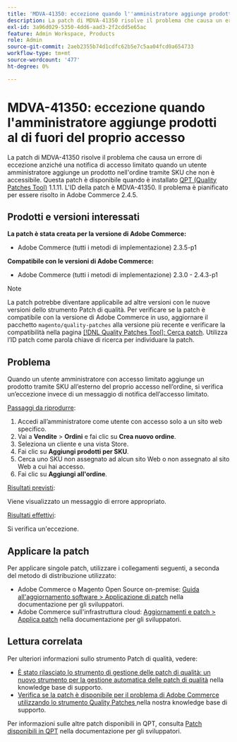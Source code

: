 ```yaml
---
title: 'MDVA-41350: eccezione quando l''amministratore aggiunge prodotti al di fuori del proprio accesso'
description: La patch di MDVA-41350 risolve il problema che causa un errore di eccezione anziché una notifica di accesso limitato quando un utente amministratore aggiunge un prodotto nell'ordine tramite SKU che non è accessibile. Questa patch è disponibile quando è installato [Quality Patches Tool (QPT)](/help/announcements/adobe-commerce-announcements/magento-quality-patches-released-new-tool-to-self-serve-quality-patches.md) 1.1.11. L'ID della patch è MDVA-41350. Il problema è pianificato per essere risolto in Adobe Commerce 2.4.5.
exl-id: 3a96d029-5350-4dd6-aad3-2f2cdd5e65ac
feature: Admin Workspace, Products
role: Admin
source-git-commit: 2aeb2355b74d1cdfc62b5e7c5aa04fcd0a654733
workflow-type: tm+mt
source-wordcount: '477'
ht-degree: 0%

---
```


# MDVA-41350: eccezione quando l&#39;amministratore aggiunge prodotti al di fuori del proprio accesso

La patch di MDVA-41350 risolve il problema che causa un errore di eccezione anziché una notifica di accesso limitato quando un utente amministratore aggiunge un prodotto nell&#39;ordine tramite SKU che non è accessibile. Questa patch è disponibile quando è installato [QPT (Quality Patches Tool)](/help/announcements/adobe-commerce-announcements/magento-quality-patches-released-new-tool-to-self-serve-quality-patches.md) 1.1.11. L&#39;ID della patch è MDVA-41350. Il problema è pianificato per essere risolto in Adobe Commerce 2.4.5.

## Prodotti e versioni interessati

**La patch è stata creata per la versione di Adobe Commerce:**

* Adobe Commerce (tutti i metodi di implementazione) 2.3.5-p1

**Compatibile con le versioni di Adobe Commerce:**

* Adobe Commerce (tutti i metodi di implementazione) 2.3.0 - 2.4.3-p1

>[!NOTE]
>
>La patch potrebbe diventare applicabile ad altre versioni con le nuove versioni dello strumento Patch di qualità. Per verificare se la patch è compatibile con la versione di Adobe Commerce in uso, aggiornare il pacchetto `magento/quality-patches` alla versione più recente e verificare la compatibilità nella pagina [[!DNL Quality Patches Tool]: Cerca patch](https://experienceleague.adobe.com/tools/commerce-quality-patches/index.html?lang=it). Utilizza l’ID patch come parola chiave di ricerca per individuare la patch.

## Problema

Quando un utente amministratore con accesso limitato aggiunge un prodotto tramite SKU all’esterno del proprio accesso nell’ordine, si verifica un’eccezione invece di un messaggio di notifica dell’accesso limitato.

<u>Passaggi da riprodurre</u>:

1. Accedi all’amministratore come utente con accesso solo a un sito web specifico.
1. Vai a **Vendite** > **Ordini** e fai clic su **Crea nuovo ordine**.
1. Seleziona un cliente e una vista Store.
1. Fai clic su **Aggiungi prodotti per SKU**.
1. Cerca uno SKU non assegnato ad alcun sito Web o non assegnato al sito Web a cui hai accesso.
1. Fai clic su **Aggiungi all&#39;ordine**.

<u>Risultati previsti</u>:

Viene visualizzato un messaggio di errore appropriato.

<u>Risultati effettivi</u>:

Si verifica un&#39;eccezione.

## Applicare la patch

Per applicare singole patch, utilizzare i collegamenti seguenti, a seconda del metodo di distribuzione utilizzato:

* Adobe Commerce o Magento Open Source on-premise: [Guida all&#39;aggiornamento software > Applicazione di patch](https://experienceleague.adobe.com/it/docs/commerce-operations/tools/quality-patches-tool/usage) nella documentazione per gli sviluppatori.
* Adobe Commerce sull&#39;infrastruttura cloud: [Aggiornamenti e patch > Applica patch](https://experienceleague.adobe.com/it/docs/commerce-cloud-service/user-guide/develop/upgrade/apply-patches) nella documentazione per gli sviluppatori.

## Lettura correlata

Per ulteriori informazioni sullo strumento Patch di qualità, vedere:

* [È stato rilasciato lo strumento di gestione delle patch di qualità: un nuovo strumento per la gestione automatica delle patch di qualità](/help/announcements/adobe-commerce-announcements/magento-quality-patches-released-new-tool-to-self-serve-quality-patches.md) nella knowledge base di supporto.
* [Verifica se la patch è disponibile per il problema di Adobe Commerce utilizzando lo strumento Quality Patches ](/help/support-tools/patches-available-in-qpt-tool/check-patch-for-magento-issue-with-magento-quality-patches.md) nella nostra knowledge base di supporto.

Per informazioni sulle altre patch disponibili in QPT, consulta [Patch disponibili in QPT](https://experienceleague.adobe.com/tools/commerce-quality-patches/index.html?lang=it) nella documentazione per gli sviluppatori.
